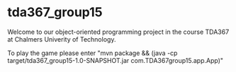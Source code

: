 # tda367_group15

Welcome to our object-oriented programming project in the course TDA367 at Chalmers Univerity of Technology.

To play the game please enter "mvn package && (java -cp target/tda367_group15-1.0-SNAPSHOT.jar com.TDA367group15.app.App)"
